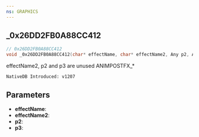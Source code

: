 ```yaml
---
ns: GRAPHICS
---
```

## _0x26DD2FB0A88CC412

```c
// 0x26DD2FB0A88CC412
void _0x26DD2FB0A88CC412(char* effectName, char* effectName2, Any p2, Any p3);
```

effectName2, p2 and p3 are unused
ANIMPOSTFX_*

```
NativeDB Introduced: v1207
```

## Parameters
* **effectName**:
* **effectName2**:
* **p2**:
* **p3**:
